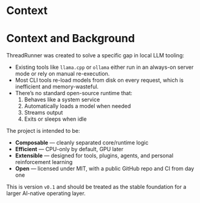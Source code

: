 # Context

# Context and Background

ThreadRunner was created to solve a specific gap in local LLM tooling:
- Existing tools like `llama.cpp` or `ollama` either run in an always-on server mode or rely on manual re-execution.
- Most CLI tools re-load models from disk on every request, which is inefficient and memory-wasteful.
- There’s no standard open-source runtime that:
  1. Behaves like a system service
  2. Automatically loads a model when needed
  3. Streams output
  4. Exits or sleeps when idle

The project is intended to be:
- **Composable** — cleanly separated core/runtime logic
- **Efficient** — CPU-only by default, GPU later
- **Extensible** — designed for tools, plugins, agents, and personal reinforcement learning
- **Open** — licensed under MIT, with a public GitHub repo and CI from day one

This is version `v0.1` and should be treated as the stable foundation for a larger AI-native operating layer.
